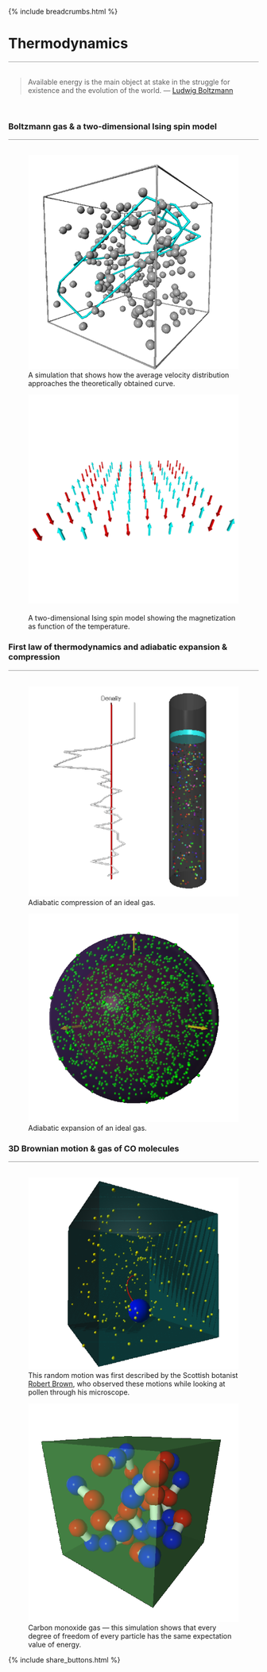 {% include breadcrumbs.html %}

<a name="thermodynamics"></a>
# Thermodynamics
<div style="border-top: 2px solid #cccccc"><br/></div>

<blockquote>
Available energy is the main object at stake in the struggle for existence 
and the evolution of the world. &mdash; 
<a href="https://en.wikipedia.org/wiki/Ludwig_Boltzmann">Ludwig Boltzmann</a>
</blockquote><br/>

### Boltzmann gas &amp; a two-dimensional Ising spin model
<div style="border-top: 1px solid #999999"><br/></div>

<div class="double_image">
<figure class="left_image">
  <a href="boltzmann_gas.html">
    <img alt="Hard sphere gas" src="images/hard_sphere_gas.png" title="Click to animate"/>
  </a>
  <figcaption>A simulation that shows how the average velocity distribution approaches the theoretically 
  obtained curve.</figcaption>
</figure>
<figure class="right_image">
  <a href="ising_spin.html">
    <img alt="Ising spin model" src="images/ising_spin_model.png" title="Click to animate"/>
  </a>
  <figcaption><br/>A two-dimensional Ising spin model showing the magnetization as function of the temperature.
  </figcaption>
</figure>
</div>
<p style="clear: both;"></p>

### First law of thermodynamics and adiabatic expansion &amp; compression
<div style="border-top: 1px solid #999999"><br/></div>

<div class="double_image">
<figure class="left_image">
  <a href="piston.html">
    <img alt="Adiabatic compression of an ideal gas" src="images/piston.png" title="Click to animate"/>
  </a>
  <figcaption>Adiabatic compression of an ideal gas.</figcaption>
</figure>
<figure class="right_image">
  <a href="piston.html">
    <img alt="Adiabatic expansion of an ideal gas" src="images/adiabatic_expansion.png" title="Click to animate"/>
  </a>
  <figcaption>Adiabatic expansion of an ideal gas.</figcaption>
</figure>
</div>
<p style="clear: both;"></p>

### 3D Brownian motion &amp; gas of CO molecules
<div style="border-top: 1px solid #999999"><br/></div>

<div class="double_image">
<figure class="left_image">
  <a href="brownian_motion.html">
    <img alt="Brownian motion" src="images/brownian_motion.png" title="Click to animate"/>
  </a>
  <figcaption>This random motion was first described by the Scottish botanist 
  <a href="https://en.wikipedia.org/wiki/Robert_Brown_(botanist,_born_1773)">Robert Brown</a>, who
  observed these motions while looking at pollen through his microscope.</figcaption>
</figure>
<figure class="right_image">
  <a href="energy_equipartition.html">
    <img alt="Carbon monoxide gas" src="images/energy_equipartition.png" title="Click to animate"/>
  </a>
  <figcaption>Carbon monoxide gas &mdash; this simulation shows that every degree of freedom of every 
  particle has the same expectation value of energy.</figcaption>
</figure>
</div>
<p style="clear: both;"></p>

{% include share_buttons.html %}
